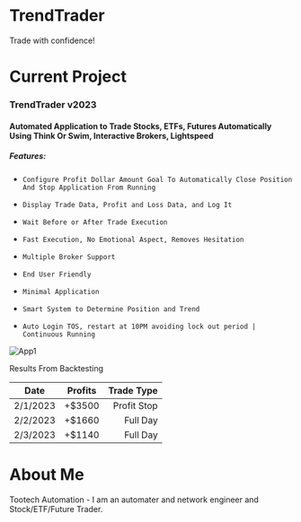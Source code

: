 # TrendTrader

Trade with confidence!


# Current Project

### TrendTrader v2023
#### Automated Application to Trade Stocks, ETFs, Futures Automatically Using Think Or Swim, Interactive Brokers, Lightspeed
##### Features:
*     Configure Profit Dollar Amount Goal To Automatically Close Position And Stop Application From Running
*     Display Trade Data, Profit and Loss Data, and Log It
*     Wait Before or After Trade Execution
*     Fast Execution, No Emotional Aspect, Removes Hesitation
*     Multiple Broker Support
*     End User Friendly
*     Minimal Application
*     Smart System to Determine Position and Trend
*     Auto Login TOS, restart at 10PM avoiding lock out period | Continuous Running
     
![App1](https://github.com/tootechautomation/TrendTrader/assets/50243547/e1a772d8-3a7a-4c10-ba49-c7934b1e670b)

Results From Backtesting


| Date        | Profits          | Trade Type  |
| ------------- |:-------------:| -----:|
| 2/1/2023      | +$3500 |  Profit Stop |
| 2/2/2023      | +$1660      |   Full Day |
| 2/3/2023 |  +$1140     |    Full Day |

 
# About Me
 Tootech Automation - I am an automater and network engineer and Stock/ETF/Future Trader.
 

